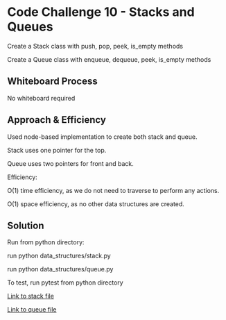 # Code Challenge 10 - Stacks and Queues

Create a Stack class with push, pop, peek, is_empty methods

Create a Queue class with enqueue, dequeue, peek, is_empty methods

## Whiteboard Process

No whiteboard required

## Approach & Efficiency

Used node-based implementation to create both stack and queue.

Stack uses one pointer for the top.

Queue uses two pointers for front and back.

Efficiency:

O(1) time efficiency, as we do not need to traverse to perform any actions.

O(1) space efficiency, as no other data structures are created.

## Solution

Run from python directory:

run python data_structures/stack.py

run python data_structures/queue.py

To test, run pytest from python directory

[Link to stack file](https://github.com/mikeshen7/data-structures-and-algorithms/blob/main/python/data_structures/stack.py)

[Link to queue file](https://github.com/mikeshen7/data-structures-and-algorithms/blob/main/python/data_structures/queue.py)
